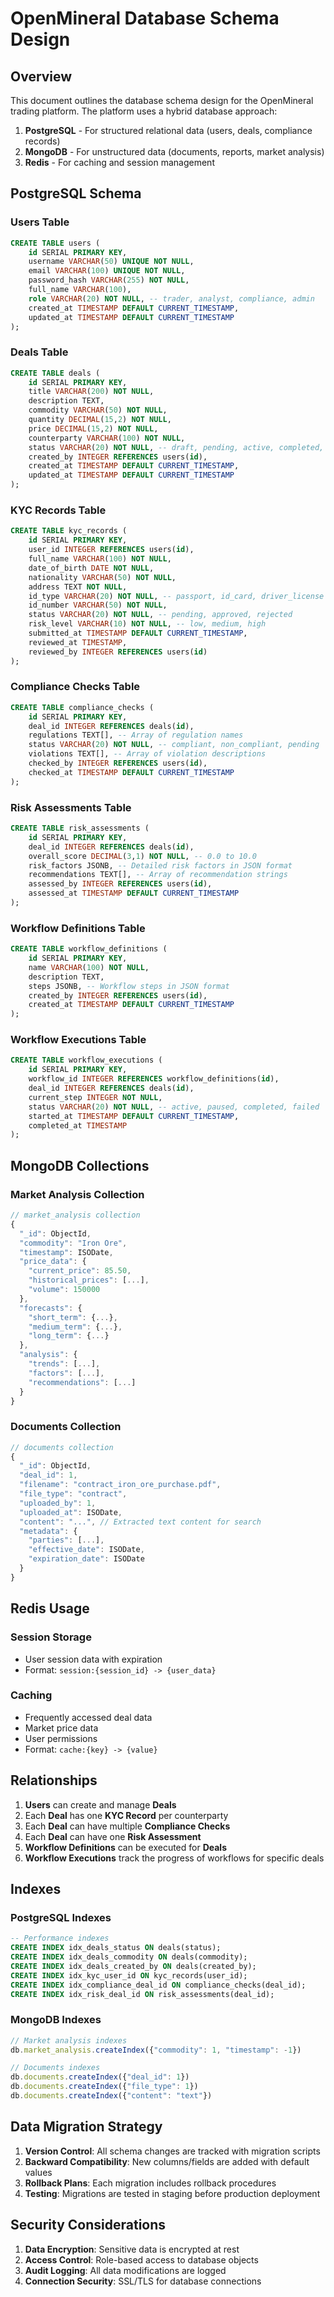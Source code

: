 # OpenMineral Database Schema Design

## Overview

This document outlines the database schema design for the OpenMineral trading platform. The platform uses a hybrid database approach:

1. **PostgreSQL** - For structured relational data (users, deals, compliance records)
2. **MongoDB** - For unstructured data (documents, reports, market analysis)
3. **Redis** - For caching and session management

## PostgreSQL Schema

### Users Table
```sql
CREATE TABLE users (
    id SERIAL PRIMARY KEY,
    username VARCHAR(50) UNIQUE NOT NULL,
    email VARCHAR(100) UNIQUE NOT NULL,
    password_hash VARCHAR(255) NOT NULL,
    full_name VARCHAR(100),
    role VARCHAR(20) NOT NULL, -- trader, analyst, compliance, admin
    created_at TIMESTAMP DEFAULT CURRENT_TIMESTAMP,
    updated_at TIMESTAMP DEFAULT CURRENT_TIMESTAMP
);
```

### Deals Table
```sql
CREATE TABLE deals (
    id SERIAL PRIMARY KEY,
    title VARCHAR(200) NOT NULL,
    description TEXT,
    commodity VARCHAR(50) NOT NULL,
    quantity DECIMAL(15,2) NOT NULL,
    price DECIMAL(15,2) NOT NULL,
    counterparty VARCHAR(100) NOT NULL,
    status VARCHAR(20) NOT NULL, -- draft, pending, active, completed, cancelled
    created_by INTEGER REFERENCES users(id),
    created_at TIMESTAMP DEFAULT CURRENT_TIMESTAMP,
    updated_at TIMESTAMP DEFAULT CURRENT_TIMESTAMP
);
```

### KYC Records Table
```sql
CREATE TABLE kyc_records (
    id SERIAL PRIMARY KEY,
    user_id INTEGER REFERENCES users(id),
    full_name VARCHAR(100) NOT NULL,
    date_of_birth DATE NOT NULL,
    nationality VARCHAR(50) NOT NULL,
    address TEXT NOT NULL,
    id_type VARCHAR(20) NOT NULL, -- passport, id_card, driver_license
    id_number VARCHAR(50) NOT NULL,
    status VARCHAR(20) NOT NULL, -- pending, approved, rejected
    risk_level VARCHAR(10) NOT NULL, -- low, medium, high
    submitted_at TIMESTAMP DEFAULT CURRENT_TIMESTAMP,
    reviewed_at TIMESTAMP,
    reviewed_by INTEGER REFERENCES users(id)
);
```

### Compliance Checks Table
```sql
CREATE TABLE compliance_checks (
    id SERIAL PRIMARY KEY,
    deal_id INTEGER REFERENCES deals(id),
    regulations TEXT[], -- Array of regulation names
    status VARCHAR(20) NOT NULL, -- compliant, non_compliant, pending
    violations TEXT[], -- Array of violation descriptions
    checked_by INTEGER REFERENCES users(id),
    checked_at TIMESTAMP DEFAULT CURRENT_TIMESTAMP
);
```

### Risk Assessments Table
```sql
CREATE TABLE risk_assessments (
    id SERIAL PRIMARY KEY,
    deal_id INTEGER REFERENCES deals(id),
    overall_score DECIMAL(3,1) NOT NULL, -- 0.0 to 10.0
    risk_factors JSONB, -- Detailed risk factors in JSON format
    recommendations TEXT[], -- Array of recommendation strings
    assessed_by INTEGER REFERENCES users(id),
    assessed_at TIMESTAMP DEFAULT CURRENT_TIMESTAMP
);
```

### Workflow Definitions Table
```sql
CREATE TABLE workflow_definitions (
    id SERIAL PRIMARY KEY,
    name VARCHAR(100) NOT NULL,
    description TEXT,
    steps JSONB, -- Workflow steps in JSON format
    created_by INTEGER REFERENCES users(id),
    created_at TIMESTAMP DEFAULT CURRENT_TIMESTAMP
);
```

### Workflow Executions Table
```sql
CREATE TABLE workflow_executions (
    id SERIAL PRIMARY KEY,
    workflow_id INTEGER REFERENCES workflow_definitions(id),
    deal_id INTEGER REFERENCES deals(id),
    current_step INTEGER NOT NULL,
    status VARCHAR(20) NOT NULL, -- active, paused, completed, failed
    started_at TIMESTAMP DEFAULT CURRENT_TIMESTAMP,
    completed_at TIMESTAMP
);
```

## MongoDB Collections

### Market Analysis Collection
```javascript
// market_analysis collection
{
  "_id": ObjectId,
  "commodity": "Iron Ore",
  "timestamp": ISODate,
  "price_data": {
    "current_price": 85.50,
    "historical_prices": [...],
    "volume": 150000
  },
  "forecasts": {
    "short_term": {...},
    "medium_term": {...},
    "long_term": {...}
  },
  "analysis": {
    "trends": [...],
    "factors": [...],
    "recommendations": [...]
  }
}
```

### Documents Collection
```javascript
// documents collection
{
  "_id": ObjectId,
  "deal_id": 1,
  "filename": "contract_iron_ore_purchase.pdf",
  "file_type": "contract",
  "uploaded_by": 1,
  "uploaded_at": ISODate,
  "content": "...", // Extracted text content for search
  "metadata": {
    "parties": [...],
    "effective_date": ISODate,
    "expiration_date": ISODate
  }
}
```

## Redis Usage

### Session Storage
- User session data with expiration
- Format: `session:{session_id} -> {user_data}`

### Caching
- Frequently accessed deal data
- Market price data
- User permissions
- Format: `cache:{key} -> {value}`

## Relationships

1. **Users** can create and manage **Deals**
2. Each **Deal** has one **KYC Record** per counterparty
3. Each **Deal** can have multiple **Compliance Checks**
4. Each **Deal** can have one **Risk Assessment**
5. **Workflow Definitions** can be executed for **Deals**
6. **Workflow Executions** track the progress of workflows for specific deals

## Indexes

### PostgreSQL Indexes
```sql
-- Performance indexes
CREATE INDEX idx_deals_status ON deals(status);
CREATE INDEX idx_deals_commodity ON deals(commodity);
CREATE INDEX idx_deals_created_by ON deals(created_by);
CREATE INDEX idx_kyc_user_id ON kyc_records(user_id);
CREATE INDEX idx_compliance_deal_id ON compliance_checks(deal_id);
CREATE INDEX idx_risk_deal_id ON risk_assessments(deal_id);
```

### MongoDB Indexes
```javascript
// Market analysis indexes
db.market_analysis.createIndex({"commodity": 1, "timestamp": -1})

// Documents indexes
db.documents.createIndex({"deal_id": 1})
db.documents.createIndex({"file_type": 1})
db.documents.createIndex({"content": "text"})
```

## Data Migration Strategy

1. **Version Control**: All schema changes are tracked with migration scripts
2. **Backward Compatibility**: New columns/fields are added with default values
3. **Rollback Plans**: Each migration includes rollback procedures
4. **Testing**: Migrations are tested in staging before production deployment

## Security Considerations

1. **Data Encryption**: Sensitive data is encrypted at rest
2. **Access Control**: Role-based access to database objects
3. **Audit Logging**: All data modifications are logged
4. **Connection Security**: SSL/TLS for database connections